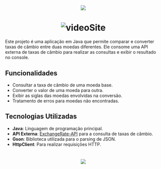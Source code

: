 
<h1 align="center">
  <img src="https://readme-typing-svg.herokuapp.com/?font=Silkscreen&size=35&center=true&vCenter=true&width=700&height=70&duration=5000&lines=Convert+Cash" />
</h1>

<h1 align="center">
  <img alt="videoSite" title="videoSite" src="src/assets/gravacao-convertcash.gif"/>
</h1>

Este projeto é uma aplicação em Java que permite comparar e converter taxas de câmbio entre duas moedas diferentes. Ele consome uma API externa de taxas de câmbio para realizar as consultas e exibir o resultado no console.

## Funcionalidades

- Consultar a taxa de câmbio de uma moeda base.
- Converter o valor de uma moeda para outra.
- Exibir as siglas das moedas envolvidas na conversão.
- Tratamento de erros para moedas não encontradas.

## Tecnologias Utilizadas

- **Java**: Linguagem de programação principal.
- **API Externa**: [ExchangeRate-API](https://www.exchangerate-api.com/) para a consulta de taxas de câmbio.
- **Gson**: Biblioteca utilizada para o parsing de JSON.
- **HttpClient**: Para realizar requisições HTTP.

<h1 align="center">
<img src="https://readme-typing-svg.herokuapp.com/?font=Silkscreen&size=35&center=true&vCenter=true&width=700&height=70&duration=5000&lines=Obrigado+pela+atenção!;" />
</h1>
